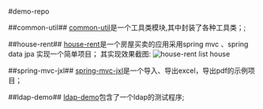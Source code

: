 #demo-repo

##common-util##
[common-util](https://github.com/luowei/demo-repo/master/common-util)是一个工具类模块,其中封装了各种工具类；;


##house-rent##
[house-rent](https://github.com/luowei/demo-repo/master/house-rent)是一个房屋买卖的应用采用spring mvc 、spring data jpa 实现一个简单项目；
其实现效果截图:
![house-rent list house](https://raw.github.com/luowei/demo-repo/master/house-rent/doc/img/house-rent.png)


##spring-mvc-jxl##
[spring-mvc-jxl](https://github.com/luowei/demo-repo/master/spring-mvc-jxl)是一个导入、导出excel，导出pdf的示例项目；

##ldap-demo##
[ldap-demo](https://github.com/luowei/demo-repo/master/spring-mvc-jx/ldap-demo)包含了一个ldap的测试程序;



